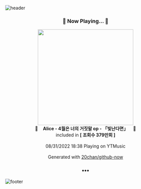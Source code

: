 ![header](https://capsule-render.vercel.app/api?type=wave&height=170&section=header&text=Hi.%20I'm%20SHIFT&fontColor=090707&fontAlignX=45&fontAlignY=65&fontSize=100)

<h3 align="center">🎵 Now Playing... 🎵</h3>
<p align="center">
  <a href="https://music.youtube.com/watch?v=lNA3-fGDDRM">
    <img width="300" src="https://i.ytimg.com/vi/lNA3-fGDDRM/sddefault.jpg?sqp=-oaymwEWCJADEOEBIAQqCghqEJQEGHgg6AJIWg&rs">
  </a>
  <br>
  🎵&nbsp&nbsp&nbsp <b>Alice - 4월은 너의 거짓말 op - 「빛난다면」</b> &nbsp&nbsp&nbsp🎵
  <br>
  included in <b>[ 조회수 379만회 ]</b>
  
  <br />
  <br />
  08/31/2022 18:38 Playing on YTMusic
  <br />
  <br />
  Generated with <a href="https://github.com/20chan/github-now">20chan/github-now</a>
</p>

<h3 align="center">•••</h3>

![footer](https://capsule-render.vercel.app/api?type=wave&height=150&section=footer)
